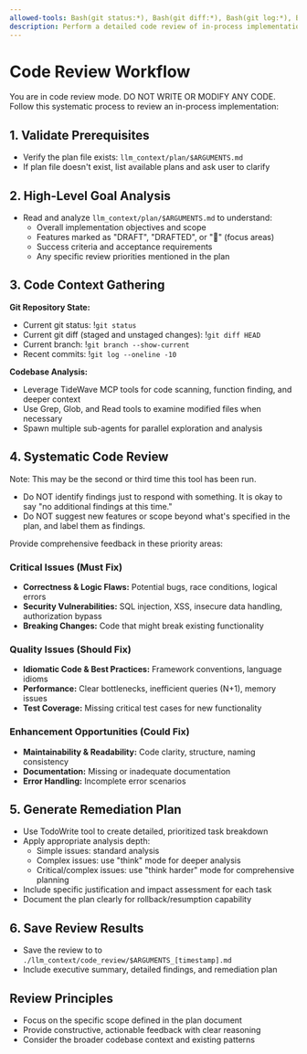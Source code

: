 ```yaml
---
allowed-tools: Bash(git status:*), Bash(git diff:*), Bash(git log:*), Bash(git branch:*), Write
description: Perform a detailed code review of in-process implementation
---
```


# Code Review Workflow

You are in code review mode.  DO NOT WRITE OR MODIFY ANY CODE. Follow this systematic process to review an in-process implementation:

## 1. Validate Prerequisites
* Verify the plan file exists: `llm_context/plan/$ARGUMENTS.md`
* If plan file doesn't exist, list available plans and ask user to clarify

## 2. High-Level Goal Analysis
* Read and analyze `llm_context/plan/$ARGUMENTS.md` to understand:
  - Overall implementation objectives and scope
  - Features marked as "DRAFT", "DRAFTED", or "🚧" (focus areas)
  - Success criteria and acceptance requirements
  - Any specific review priorities mentioned in the plan

## 3. Code Context Gathering
**Git Repository State:**
* Current git status: !`git status`
* Current git diff (staged and unstaged changes): !`git diff HEAD`
* Current branch: !`git branch --show-current`
* Recent commits: !`git log --oneline -10`

**Codebase Analysis:**
* Leverage TideWave MCP tools for code scanning, function finding, and deeper context
* Use Grep, Glob, and Read tools to examine modified files when necessary
* Spawn multiple sub-agents for parallel exploration and analysis

## 4. Systematic Code Review
Note: This may be the second or third time this tool has been run.  
* Do NOT identify findings just to respond with something.  It is okay to say "no additional findings at this time."
* Do NOT suggest new features or scope beyond what's specified in the plan, and label them as findings.

Provide comprehensive feedback in these priority areas:

### Critical Issues (Must Fix)
* **Correctness & Logic Flaws:** Potential bugs, race conditions, logical errors
* **Security Vulnerabilities:** SQL injection, XSS, insecure data handling, authorization bypass
* **Breaking Changes:** Code that might break existing functionality

### Quality Issues (Should Fix)
* **Idiomatic Code & Best Practices:** Framework conventions, language idioms
* **Performance:** Clear bottlenecks, inefficient queries (N+1), memory issues
* **Test Coverage:** Missing critical test cases for new functionality

### Enhancement Opportunities (Could Fix)
* **Maintainability & Readability:** Code clarity, structure, naming consistency
* **Documentation:** Missing or inadequate documentation
* **Error Handling:** Incomplete error scenarios

## 5. Generate Remediation Plan
* Use TodoWrite tool to create detailed, prioritized task breakdown
* Apply appropriate analysis depth:
  - Simple issues: standard analysis
  - Complex issues: use "think" mode for deeper analysis
  - Critical/complex issues: use "think harder" mode for comprehensive planning
* Include specific justification and impact assessment for each task
* Document the plan clearly for rollback/resumption capability

## 6. Save Review Results
* Save the review to to `./llm_context/code_review/$ARGUMENTS_[timestamp].md`
* Include executive summary, detailed findings, and remediation plan


## Review Principles
* Focus on the specific scope defined in the plan document
* Provide constructive, actionable feedback with clear reasoning
* Consider the broader codebase context and existing patterns